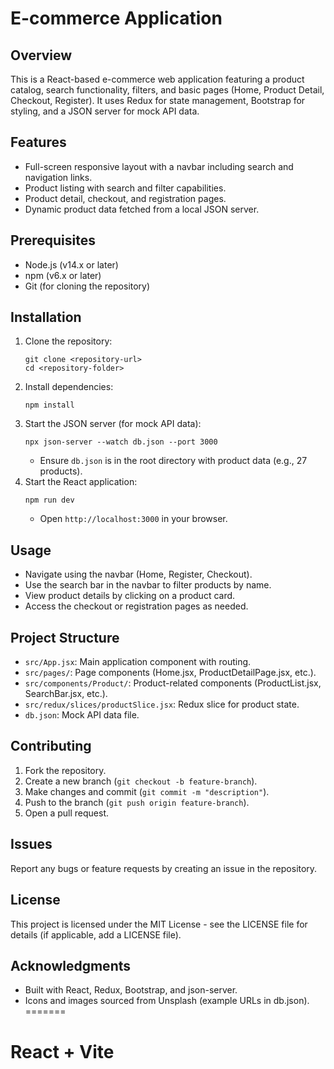 # E-commerce Application

## Overview
This is a React-based e-commerce web application featuring a product catalog, search functionality, filters, and basic pages (Home, Product Detail, Checkout, Register). It uses Redux for state management, Bootstrap for styling, and a JSON server for mock API data.

## Features
- Full-screen responsive layout with a navbar including search and navigation links.
- Product listing with search and filter capabilities.
- Product detail, checkout, and registration pages.
- Dynamic product data fetched from a local JSON server.

## Prerequisites
- Node.js (v14.x or later)
- npm (v6.x or later)
- Git (for cloning the repository)

## Installation
1. Clone the repository:
   ```
   git clone <repository-url>
   cd <repository-folder>
   ```
2. Install dependencies:
   ```
   npm install
   ```
3. Start the JSON server (for mock API data):
   ```
   npx json-server --watch db.json --port 3000
   ```
   - Ensure `db.json` is in the root directory with product data (e.g., 27 products).
4. Start the React application:
   ```
   npm run dev
   ```
   - Open `http://localhost:3000` in your browser.

## Usage
- Navigate using the navbar (Home, Register, Checkout).
- Use the search bar in the navbar to filter products by name.
- View product details by clicking on a product card.
- Access the checkout or registration pages as needed.

## Project Structure
- `src/App.jsx`: Main application component with routing.
- `src/pages/`: Page components (Home.jsx, ProductDetailPage.jsx, etc.).
- `src/components/Product/`: Product-related components (ProductList.jsx, SearchBar.jsx, etc.).
- `src/redux/slices/productSlice.jsx`: Redux slice for product state.
- `db.json`: Mock API data file.

## Contributing
1. Fork the repository.
2. Create a new branch (`git checkout -b feature-branch`).
3. Make changes and commit (`git commit -m "description"`).
4. Push to the branch (`git push origin feature-branch`).
5. Open a pull request.

## Issues
Report any bugs or feature requests by creating an issue in the repository.

## License
This project is licensed under the MIT License - see the LICENSE file for details (if applicable, add a LICENSE file).

## Acknowledgments
- Built with React, Redux, Bootstrap, and json-server.
- Icons and images sourced from Unsplash (example URLs in db.json).
=======
# React + Vite

